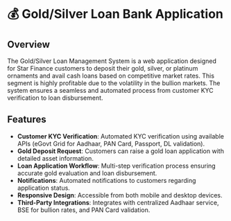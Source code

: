 # 💰 Gold/Silver Loan Bank Application

## Overview
The Gold/Silver Loan Management System is a web application designed for Star Finance customers to deposit their gold, silver, or platinum ornaments and avail cash loans based on competitive market rates. This segment is highly profitable due to the volatility in the bullion markets. The system ensures a seamless and automated process from customer KYC verification to loan disbursement.

## Features
- **Customer KYC Verification**: Automated KYC verification using available APIs (eGovt Grid for Aadhaar, PAN Card, Passport, DL validation).
- **Gold Deposit Request**: Customers can raise a gold loan application with detailed asset information.
- **Loan Application Workflow**: Multi-step verification process ensuring accurate gold evaluation and loan disbursement.
- **Notifications**: Automated notifications to customers regarding application status.
- **Responsive Design**: Accessible from both mobile and desktop devices.
- **Third-Party Integrations**: Integrates with centralized Aadhaar service, BSE for bullion rates, and PAN Card validation.
